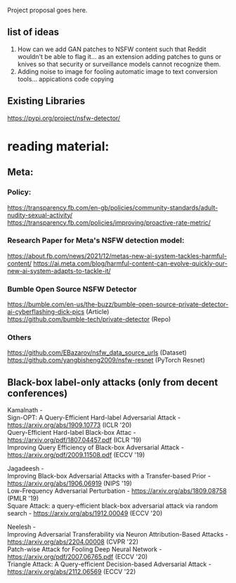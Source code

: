 Project proposal goes here.

## list of ideas
1) How can we add GAN patches to NSFW content such that Reddit wouldn't be able to flag it... as an extension adding patches to guns or knives so that security or surveillance models cannot recognize them.
2) Adding noise to image for fooling automatic image to text conversion tools... appications code copying

## Existing Libraries

https://pypi.org/project/nsfw-detector/

# reading material:
## Meta:
### Policy:
https://transparency.fb.com/en-gb/policies/community-standards/adult-nudity-sexual-activity/
https://transparency.fb.com/policies/improving/proactive-rate-metric/

### Research Paper for Meta's NSFW detection model:

https://about.fb.com/news/2021/12/metas-new-ai-system-tackles-harmful-content/
https://ai.meta.com/blog/harmful-content-can-evolve-quickly-our-new-ai-system-adapts-to-tackle-it/

### Bumble Open Source NSFW Detector

https://bumble.com/en-us/the-buzz/bumble-open-source-private-detector-ai-cyberflashing-dick-pics  (Article)  
https://github.com/bumble-tech/private-detector (Repo)

### Others
https://github.com/EBazarov/nsfw_data_source_urls (Dataset)  
https://github.com/yangbisheng2009/nsfw-resnet (PyTorch Resnet)  

## Black-box label-only attacks (only from decent conferences)  
Kamalnath -   
Sign-OPT: A Query-Efficient Hard-label Adversarial Attack - https://arxiv.org/abs/1909.10773  (ICLR '20)  
Query-Efficient Hard-label Black-box Attac - https://arxiv.org/pdf/1807.04457.pdf  (ICLR '19)  
Improving Query Efficiency of Black-box Adversarial Attack - https://arxiv.org/pdf/2009.11508.pdf (ECCV '19)  

Jagadeesh -   
Improving Black-box Adversarial Attacks with a Transfer-based Prior - https://arxiv.org/abs/1906.06919 (NIPS '19)  
Low-Frequency Adversarial Perturbation - https://arxiv.org/abs/1809.08758 (PMLR '19)  
Square Attack: a query-efficient black-box adversarial attack via random search - https://arxiv.org/abs/1912.00049 (ECCV '20)  

Neelesh -   
Improving Adversarial Transferability via Neuron Attribution-Based Attacks - https://arxiv.org/abs/2204.00008  (CVPR '22)  
Patch-wise Attack for Fooling Deep Neural Network - https://arxiv.org/pdf/2007.06765.pdf (ECCV '20)  
Triangle Attack: A Query-efficient Decision-based Adversarial Attack - https://arxiv.org/abs/2112.06569 (ECCV '22)
